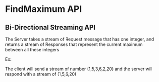 # FindMaximum API

## Bi-Directional Streaming API

The Server takes a stream of Request message that has one integer, and returns a stream of Responses that represent the current maximum between all these integers

Ex: 

The client will send a stream of number (1,5,3,6,2,20) and the server will respond with a stream of (1,5,6,20)